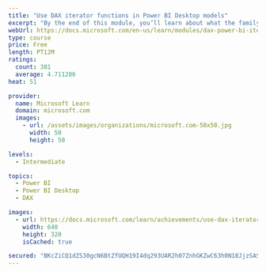 ```yaml
---
title: "Use DAX iterator functions in Power BI Desktop models"
excerpt: "By the end of this module, you’ll learn about what the family of iterator functions can do and how to use them in your DAX calculations. Calculations will include custom summarizations, ranking, and concatenation."
webUrl: https://docs.microsoft.com/en-us/learn/modules/dax-power-bi-iterator-functions/
type: course
price: Free
length: PT12M
ratings:
  count: 381
  average: 4.711286
heat: 51

provider:
  name: Microsoft Learn
  domain: microsoft.com
  images:
    - url: /assets/images/organizations/microsoft.com-50x50.jpg
      width: 50
      height: 50

levels:
  - Intermediate

topics:
  - Power BI
  - Power BI Desktop
  - DAX

images:
  - url: https://docs.microsoft.com/learn/achievements/use-dax-iterator-functions-power-bi-desktop-social.png
    width: 640
    height: 320
    isCached: true

secured: "BKcZiCQ1dZS30gcN6BtZfUQH19I4dq293UAR2h07ZnhGKZwC63h0N18JjzSASb+CBYhD0T/QIW+SUSoUvqv41o1IbfHnUMZXdfyc343RKAukgj7b4RoWpECdI0Zkme9FA8oiTZTuHZs27jB4xF3WMjTKqX+MOeZzRRI4ZoNBr6QQWUzsN10g/DKRwUtc5ZqcSTsuMdmXVzqy23PpM5RAXrQb23nzQDe1gG4HZcfE4bHJ0TTagCmV9R5lXZFuep+Gjz1EPK88vhtmx9D+kV6DmT8JJtOIcjlpLLAGSsbny2wEZqB3TzlMmw0yihRI4+6KDpyJUylYbE1bLIJJU+4AnQYlqCKzWpFWV134rCtFjAldTkAfpo/Byc/449WCmE3d2D+c/GcrR9FKJgUyNaCeSZMzX53krgl0LJ6qE+SMOmU=;X4xmS5T8BDZvbHGAHl65LA=="
---
```


